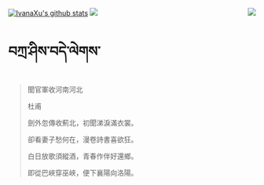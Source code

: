 [![IvanaXu's github stats](https://github-readme-stats.vercel.app/api?username=IvanaXu&show_icons=true&theme=vue-dark)](https://github.com/anuraghazra/github-readme-stats)
<img align="right" src="https://github-readme-stats.vercel.app/api/top-langs/?username=IvanaXu&langs_count=7&theme=graywhite" />
<img src="https://github-readme-stats.vercel.app/api/wakatime?username=IvanaXu&layout=compact&langs_count=6&theme=vue-dark&&custom_title=Programming Times(Jul 29 2021-)" />
# བཀྲ་ཤིས་བདེ་ལེགས་
> 聞官軍收河南河北
> 
> 杜甫
> 
> 劍外忽傳收薊北，初聞涕淚滿衣裳。
> 
> 卻看妻子愁何在，漫卷詩書喜欲狂。
> 
> 白日放歌須縱酒，青春作伴好還鄉。
> 
> 即從巴峽穿巫峽，便下襄陽向洛陽。
>